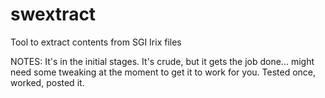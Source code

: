 # swextract
Tool to extract contents from SGI Irix files

NOTES:
It's in the initial stages.  It's crude, but it gets the job done... might need some tweaking at the moment to get it to work for you.  Tested once, worked, posted it.
